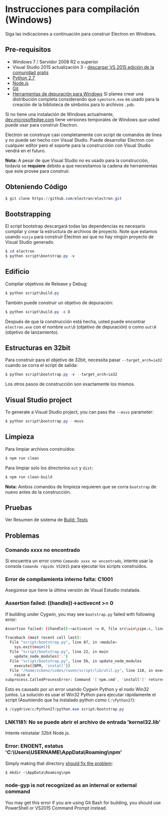 # Instrucciones para compilación (Windows)

Siga las indicaciones a continuación para construir Electron en Windows.

## Pre-requisitos

* Windows 7 / Servidor 2008 R2 o superior
* Visual Studio 2015 actualización 3 - [descargar VS 2015 edición de la comunidad gratis](https://www.visualstudio.com/vs/older-downloads/)
* [Python 2.7](http://www.python.org/download/releases/2.7/)
* [Node.js](https://nodejs.org/download/)
* [Git](http://git-scm.com)
* [Herramientas de depuración para Windows](https://msdn.microsoft.com/en-us/library/windows/hardware/ff551063.aspx) Si planea crear una distribución completa considerando que `symstore.exe` es usado para la creación de la biblioteca de símbolos para lo archivos `.pdb`.

Si no tiene una instalación de Windows actualmente, [dev.microsoftedge.com](https://developer.microsoft.com/en-us/microsoft-edge/tools/vms/) tiene versiones temporales de Windows que usted puede usar para construir Electron.

Electron se construye casi completamente con script de comandos de linea y no puede ser hecho con Visual Studio. Puede desarrollar Electron con cualquier editor pero el soporte para la construcción con Visual Studio vendrá en el futuro.

**Nota:** A pesar de que Visual Studio no es usado para la construcción, todavía se **requiere** debido a que necesitamos la cadena de herramientas que este provee para construir.

## Obteniendo Código

```powershell
$ git clone https://github.com/electron/electron.git
```

## Bootstrapping

El script bootstrap descargará todas las dependencias es necesario compilar y crear la estructura de archivos de proyecto. Note que estamos usando `ninja` para construir Electron así que no hay ningún proyecto de Visual Studio generado.

```powershell
$ cd electron
$ python script\bootstrap.py -v
```

## Edificio

Compilar objetivos de Release y Debug:

```powershell
$ python script\build.py
```

También puede construir un objetivo de depuración:

```powershell
$ python script\build.py -c D
```

Después de que la construcción está hecha, usted puede encontrar `electron.exe` con el nombre `out\D` (objetivo de depuración) o como `out\R` (objetivo de lanzamiento).

## Estructuras en 32bit

Para construir para el objetivo de 32bit, necessita pasar `--target_arch=ia32` cuando se corra el script de salida:

```powershell
$ python script\bootstrap.py -v --target_arch=ia32
```

Los otros pasos de construcción son exactamente los mismos.

## Visual Studio project

To generate a Visual Studio project, you can pass the `--msvs` parameter:

```powershell
$ python script\bootstrap.py --msvs
```

## Limpieza

Para limpiar archivos construidos:

```powershell
$ npm run clean
```

Para limpiar solo los directorios `out` y `dist`:

```sh
$ npm run clean-build
```

**Nota:** Ambos comandos de limpieza requieren que se corra `bootstrap` de nuevo antes de la construcción.

## Pruebas

Ver Resumen de sistema de [Build: Tests](build-system-overview.md#tests)

## Problemas

### Comando xxxx no encontrado

Si encuentra un error como `Comando xxxx no encontrado`, intente usar la consola `Comando rápido VS2015` para ejecutar los scripts construidos.

### Error de compilamienta interno falta: C1001

Asegúrese que tiene la última versión de Visual Estudio instalada.

### Assertion failed: ((handle))->activecnt >= 0

If building under Cygwin, you may see `bootstrap.py` failed with following error:

```sh
Assertion failed: ((handle))->activecnt >= 0, file src\win\pipe.c, line 1430

Traceback (most recent call last):
  File "script/bootstrap.py", line 87, in <module>
    sys.exit(main())
  File "script/bootstrap.py", line 22, in main
    update_node_modules('.')
  File "script/bootstrap.py", line 56, in update_node_modules
    execute([NPM, 'install'])
  File "/home/zcbenz/codes/raven/script/lib/util.py", line 118, in execute
    raise e
subprocess.CalledProcessError: Command '['npm.cmd', 'install']' returned non-zero exit status 3
```

Esto es causado por un error usando Cygwin Python y el nodo Win32 juntos. La solución es usar el Win32 Python para ejecutar rápidamente el script (Asumiendo que ha instalado python como `C:\Python27`):

```powershell
$ /cygdrive/c/Python27/python.exe script/bootstrap.py
```

### LNK1181: No se puede abrir el archivo de entrada 'kernel32.lib'

Intente reinstalar 32bit Node.js.

### Error: ENOENT, estatus 'C:\Users\USERNAME\AppData\Roaming\npm'

Simply making that directory [should fix the problem](https://stackoverflow.com/a/25095327/102704):

```powershell
$ mkdir ~\AppData\Roaming\npm
```

### node-gyp is not recognized as an internal or external command

You may get this error if you are using Git Bash for building, you should use PowerShell or VS2015 Command Prompt instead.